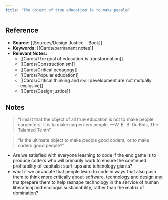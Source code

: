 ```yaml
---
title: "The object of true education is to make people"
---
```

## Reference
- **Source:** [[Sources/Design Justice - Book]]
- **Keywords:** [[Cards/permanent notes]]
- **Relevant Notes:** 	
	- [[Cards/The goal of education is transformation]]
	- [[Cards/Constructionism]]
	- [[Cards/Critical pedagogy]]
	- [[Cards/Popular education]]
	- [[Cards/Critical thinking and skill development are not mutually exclusive]]
	- [[Cards/Design justice]]
## Notes
> “I insist that the object of all true education is not to make people carpenters, it is to make carpenters people.
—W. E. B. Du Bois, The Talented Tenth”

> “Is the ultimate object to make people good coders, or to make coders good people?”

+ Are we satisfied with everyone learning to code if the end game is to produce coders who will primarily work to ensure the continued profitability of capitalist start-ups and tehcnology giants?
+ what if we advocate that people learn to code in ways that also push them to think more critically about software, technology and design and tha tprepare them to help reshape technology in the service of human liberationj and ecologial sustianability, rather than the matrix of domination?